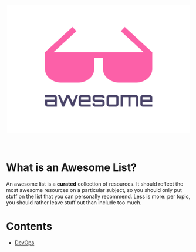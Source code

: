 <div align="center">
	<img width="500" height="350" src="media/awesome.svg" alt="Awesome">
	<br>
	<br>
	<br>
</div>

# What is an Awesome List?

An awesome list is a **curated** collection of resources. It should reflect the most awesome resources on a particular subject, so you should only put stuff on the list that you can personally recommend. Less is more: per topic, you should rather leave stuff out than include too much.

# Contents

* [DevOps](devops.md)